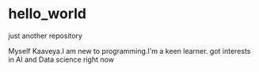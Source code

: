 # hello_world
just another repository


Myself  Kaaveya.I am new to programming.I'm a keen learner. got interests in AI and Data science right now 

